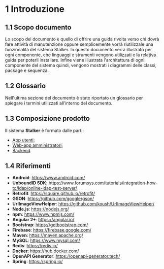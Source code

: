 # 1 Introduzione

## 1.1 Scopo documento
Lo scopo del documento è quello di offrire una guida rivolta verso chi dovrà fare attività di manutenzione oppure semplicemente vorrà riutilizzale una funzionalità del sistema Stalker. In questo documento verrà illustrato per ogni componente, che linguaggi e strumenti vengono utilizzati e la relativa guida per poterli installare. Infine viene illustrata l'architettura di ogni componente del sistema quindi, vengono mostrati i diagrammi delle classi, package e sequenza.

## 1.2 Glossario
Nell'ultima sezione del documento è stato riportato un glossario per spiegare i termini utilizzati all'interno del documento.

## 1.3 Composizione prodotto

Il sistema **Stalker** è formato dalle parti:

-   [App utenti](/app/introduzione/);
-   [Web-app amministratori](/webapp/introduzione/);
-   [Backend](/backend/introduzione/).

## 1.4 Riferimenti 
-   **Android**: <a href="https://www.android.com/">https://www.android.com/</a>
-   **UnboundID SDK**: <a href="https://www.forumsys.com/tutorials/integration-how-to/ldap/online-ldap-test-server/">https://www.forumsys.com/tutorials/integration-how-to/ldap/online-ldap-test-server/</a>
-   **Retrofit**: <a href="https://square.github.io/retrofit/">https://square.github.io/retrofit/</a>
-   **GSON**: <a href="https://github.com/google/gson"> https://github.com/google/gson/ </a>
-   **UrlImageViewHelper**:  <a href="https://github.com/koush/UrlImageViewHelper">https://github.com/koush/UrlImageViewHelper/</a>
-   **Node.js**: <a href="https://nodejs.org">https://nodejs.org/</a>
-   **npm**: <a href="https://www.npmjs.com/">https://www.npmjs.com/</a>
-   **Angular 2+**: <a href="https://angular.io/">https://angular.io/</a>
-   **Bootstrap**: <a href="https://getbootstrap.com/">https://getbootstrap.com/</a>
-   **Firebase**: <a href="https://firebase.google.com/">https://firebase.google.com/</a>
-   **Maven**: <a href="https://maven.apache.org/">https://maven.apache.org/</a>
-   **MySQL**: <a href="https://www.mysql.com/">https://www.mysql.com/</a>
-   **Redis**: <a href="https://redis.io/">https://redis.io/</a>
-   **Docker**: <a href="https://hub.docker.com/">https://hub.docker.com/</a>
-   **OpenAPI Generator**: <a href="https://openapi-generator.tech/">https://openapi-generator.tech/</a>
-   **Spring**: <a href="https://spring.io/">https://spring.io/</a>
